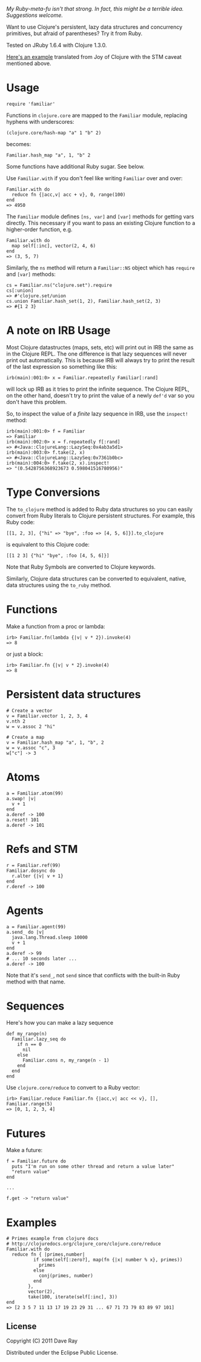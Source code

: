 _My Ruby-meta-fu isn't that strong. In fact, this might be a terrible idea. Suggestions welcome._

Want to use Clojure's persistent, lazy data structures and concurrency primitives, but afraid of parentheses? Try it from Ruby.

Tested on JRuby 1.6.4 with Clojure 1.3.0.

[Here's an example](https://gist.github.com/1294571) translated from Joy of Clojure with the STM caveat mentioned above.

# Usage

    require 'familiar'

Functions in `clojure.core` are mapped to the `Familiar` module, replacing hyphens with underscores:

    (clojure.core/hash-map "a" 1 "b" 2) 
   
becomes:

    Familiar.hash_map "a", 1, "b" 2

Some functions have additional Ruby sugar. See below.

Use `Familiar.with` if you don't feel like writing `Familiar` over and over:

    Familiar.with do
      reduce fn {|acc,v| acc + v}, 0, range(100)
    end
    => 4950

The `Familiar` module defines `[ns, var]` and `[var]` methods for getting vars directly. This necessary if you want to pass an existing Clojure function to a higher-order function, e.g.

    Familiar.with do
      map self[:inc], vector(2, 4, 6)
    end
    => (3, 5, 7)

Similarly, the `ns` method will return a `Familiar::NS` object which has `require` and `[var]` methods:

    cs = Familiar.ns("clojure.set").require
    cs[:union]
    => #'clojure.set/union
    cs.union Familiar.hash_set(1, 2), Familiar.hash_set(2, 3)
    => #{1 2 3}

# A note on IRB Usage
Most Clojure datastructes (maps, sets, etc) will print out in IRB the same as in the Clojure REPL. The one difference is that lazy sequences will never print out automatically. This is because IRB will always try to print the result of the last expression so something like this:

    
    irb(main):001:0> x = Familiar.repeatedly Familiar[:rand]

will lock up IRB as it tries to print the infinite sequence. The Clojure REPL, on the other hand, doesn't try to print the value of a newly `def'd` var so you don't have this problem.

So, to inspect the value of a *finite* lazy sequence in IRB, use the `inspect!` method:

    irb(main):001:0> f = Familiar
    => Familiar
    irb(main):002:0> x = f.repeatedly f[:rand]
    => #<Java::ClojureLang::LazySeq:0x4ab3a5d1>
    irb(main):003:0> f.take(2, x)
    => #<Java::ClojureLang::LazySeq:0x7361b0bc>
    irb(main):004:0> f.take(2, x).inspect!
    => "(0.5428756368923673 0.598041516780956)"

# Type Conversions
The `to_clojure` method is added to Ruby data structures so you can easily convert from Ruby literals to Clojure persistent structures. For example, this Ruby code:

    [[1, 2, 3], {"hi" => "bye", :foo => [4, 5, 6]}].to_clojure

is equivalent to this Clojure code:


    [[1 2 3] {"hi" "bye", :foo [4, 5, 6]}]

Note that Ruby Symbols are converted to Clojure keywords.

Similarly, Clojure data structures can be converted to equivalent, native, data structures using the `to_ruby` method.

# Functions
Make a function from a proc or lambda:

    irb> Familiar.fn(lambda {|v| v * 2}).invoke(4)
    => 8

or just a block:

    irb> Familiar.fn {|v| v * 2}.invoke(4)
    => 8

# Persistent data structures


    # Create a vector
    v = Familiar.vector 1, 2, 3, 4
    v.nth 2 
    w = v.assoc 2 "hi"

    # Create a map
    v = Familiar.hash_map "a", 1, "b", 2
    w = v.assoc "c", 3
    w["c"] -> 3

# Atoms

    a = Familiar.atom(99)
    a.swap! |v|
      v + 1
    end
    a.deref -> 100
    a.reset! 101
    a.deref -> 101

# Refs and STM

    r = Familiar.ref(99)
    Familiar.dosync do
      r.alter {|v| v + 1}
    end
    r.deref -> 100

# Agents

    a = Familiar.agent(99)
    a.send_ do |v|
      java.lang.Thread.sleep 10000
      v + 1
    end
    a.deref -> 99
    # ... 10 seconds later ...
    a.deref -> 100

Note that it's `send_`, not `send` since that conflicts with the built-in Ruby method with that name.

# Sequences

Here's how you can make a lazy sequence

    def my_range(n)
      Familiar.lazy_seq do
        if n == 0
          nil
        else
          Familiar.cons n, my_range(n - 1)
        end
      end
    end

Use `clojure.core/reduce` to convert to a Ruby vector:

    irb> Familiar.reduce Familiar.fn {|acc,v| acc << v}, [], Familiar.range(5)
    => [0, 1, 2, 3, 4]

# Futures

Make a future:

    f = Familiar.future do
      puts "I'm run on some other thread and return a value later"
      "return value"
    end

    ...

    f.get -> "return value"

# Examples

    # Primes example from clojure docs
    # http://clojuredocs.org/clojure_core/clojure.core/reduce
    Familiar.with do
      reduce fn { |primes,number|
              if some(self[:zero?], map(fn {|x| number % x}, primes))
                primes
              else
                conj(primes, number)
              end
            },
            vector(2),
            take(100, iterate(self[:inc], 3))
    end
    => [2 3 5 7 11 13 17 19 23 29 31 ... 67 71 73 79 83 89 97 101]

## License

Copyright (C) 2011 Dave Ray

Distributed under the Eclipse Public License.

